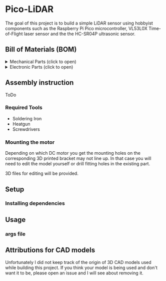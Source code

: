 # Pico-LiDAR
The goal of this project is to build a simple LiDAR sensor using hobbyist components
such as the Raspberry Pi Pico microcontroller, VL53L0X Time-of-Flight laser sensor
and the the HC-SR04P ultrasonic sensor.

## Bill of Materials (BOM)
<details>
<summary>Mechanical Parts (click to open)</summary>

- 608Z bearing
- generic 6 wire slip ring with 12.5mm diameter
- 3x M3x8 bolts for mounting the slip ring
- 7x M4x10 bolts (can be shorter)
- 6x M3x16 countersunk bolts (can be shorter) for mounting the dome top cover
  and the base bottom plate to their respective bodies.
- 4-6x M3x4 bolts for mounting the L298N to the base plate. There are 4 screw holes
  but you don't really need to use them all. The remaining screws are for the XL6009.
- 4x M2x6 bolts for mounting the perfboard
- 2-4x M2x4 bolts for mounting the Pi Pico
- 2x M4 nuts
  I used one with a 9mm contracted length (measured without the end rings) and a
  filament diameter of 0.5mm. Stronger springs are also possible but it should
  not be much longer.
- 5x M4x8x6mm threaded insert
- 6x M3x6x5mm threaded insert
- 1x rubber band
- (optional) 1x short tension spring.
- 5x cylindrical magnets 10x6mm. If you want to use different magnets feel
  free to modify the provided 3D files. 4 are used for speed measurement.
  The 5th is for detecting the 0 degree position
</details>

<details>
<summary>Electronic Parts (click to open)</summary>

- generic RF-320 DC Motor
- XL6009 DC-DC Buck Boost Converter module
- L298N DC Motor Driver module
- Raspberry Pi Pico
- 2x A3144 Hall Effect Sensor or equivalent
  Note: The A3144 is a 5V sensor but in my experience will also work
  when powered using 3.3V.
- VL53L0X Time-of-Flight sensor module
- HC-SR04P Ultrasonic Sensor module (The P version can be powered from 3.3V)
- 6pin 2.54mm female socket connector for VL53L0X sensor
- 4pin 2.54mm female socket connector for HC-SR04P sensor
- 1 push button for manually starting the motor
- 1 push button for resetting the MCU (optional)
- 1 LED for indicating motor state and the corresponding current limiting resistor
- (Optional) 20pin IDC connector for JLink. Used for development purposes.
- 1x 70x30mm Perfboard. Used for mounting interfaces and power connectors.
  Can be slightly larger and can be cut up from a larger board as long
  as the holes for mounting are present.
</details>

## Assembly instruction
ToDo
### Required Tools
- Soldering Iron
- Heatgun
- Screwdrivers

### Mounting the motor
Depending on which DC motor you get the mounting holes on the corresponding
3D printed bracket may not line up. In that case you will need to edit the model
yourself or drill fitting holes in the existing part.

3D files for editing will be provided.

## Setup
### Installing dependencies

## Usage
### args file

## Attributions for CAD models
Unfortunately I did not keep track of the origin of 3D CAD models used
while building this project. If you think your model is being used and don't
want it to be, please open an issue and I will see about removing it.